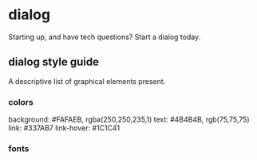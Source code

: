 # dialog

Starting up, and have tech questions? Start a dialog today.

## dialog style guide

A descriptive list of graphical elements present.

### colors

background: #FAFAEB, rgba(250,250,235,1)
text: #4B4B4B, rgb(75,75,75)
link: #337AB7
link-hover: #1C1C41

### fonts
